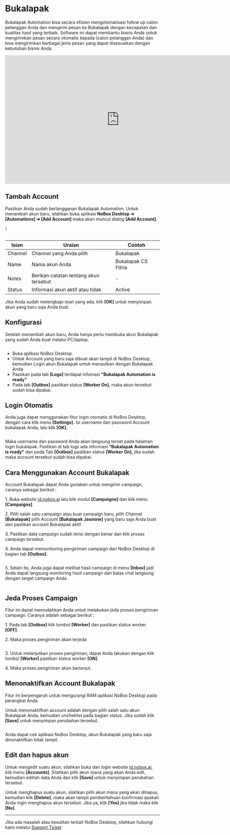 # <i class="fa-regular fa-store"></i> Bukalapak

Bukalapak Automation bisa secara efisien mengotomatisasi follow up calon pelanggan Anda dan mengirim pesan ke Bukalapak dengan kecepatan dan kualitas hasil yang terbaik. Software ini dapat membantu bisnis Anda untuk mengirimkan pesan secara otomatis kepada (calon pelanggan Anda) dan bisa mengirimkan berbagai jenis pesan yang dapat disesuaikan dengan kebutuhan bisnis Anda.

<iframe width="742" height="418" src="https://www.youtube.com/embed/p3Hj9Kipzsg/" title="01. Instalasi NoBox Desktop" frameborder="0" allow="accelerometer; autoplay; clipboard-write; encrypted-media; gyroscope; picture-in-picture; web-share" referrerpolicy="strict-origin-when-cross-origin" allowfullscreen></iframe>

## **Tambah Account**

Pastikan Anda sudah berlangganan Bukalapak Automation. Untuk menambah akun baru, silahkan buka aplikasi **NoBox Desktop ➔ \[Automations] ➔ \[Add Account]** maka akan muncul dialog **\[Add Account]**.

\

<figure><img src="../.gitbook/assets/Account Bukalapak.png" alt=""><figcaption></figcaption></figure>

| Isian   | Uraian                                | Contoh              |
| ------- | ------------------------------------- | ------------------- |
| Channel | Channel yang Anda pilih               | Bukalapak           |
| Name    | Nama akun Anda                        | Bukalapak CS Fitria |
| Notes   | Berikan catatan tentang akun tersebut | -                   |
| Status  | Informasi akun aktif atau tidak       | Active              |

Jika Anda sudah melengkapi isian yang ada, klik **\[OK]** untuk menyimpan akun yang baru saja Anda buat.

## **Konfigurasi**

Setelah menambah akun baru, Anda hanya perlu membuka akun Bukalapak yang sudah Anda buat melalui PC/laptop.&#x20;

<figure><img src="../.gitbook/assets/Login Bukalapak.png" alt=""><figcaption></figcaption></figure>

- Buka aplikasi NoBox Desktop.
- Untuk Account yang baru saja dibuat akan tampil di NoBox Desktop, kemudian Login akun Bukalapak untuk menautkan dengan Bukalapak Anda
- Pastikan pada tab **\[Logs]** terdapat infomasi **"Bukalapak Automation is ready"**
- Pada tab **\[Outbox]** pastikan status **\[Worker On]**, maka akun tersebut sudah bisa dipakai.

## **Login Otomatis**

Anda juga dapat menggunakan fitur login otomatis di NoBox Desktop, dengan cara klik menu **\[Settings].** Isi username dan password Account bukalapak Anda, lalu klik **\[OK].**

<figure><img src="../.gitbook/assets/Auto Login Bukalapak.png" alt=""><figcaption></figcaption></figure>

Maka username dan password Anda akan langsung terset pada halaman login bukalapak. Pastikan di tab logs ada informasi **“Bukalapak Automation is ready”** dan pada Tab **\[Outbox]** pastikan status **\[Worker On]**, jika sudah maka account tersebut sudah bisa dipakai.

## **Cara Menggunakan Account Bukalapak**

Account Bukalapak dapat Anda gunakan untuk mengirim campaign, caranya sebagai berikut :

1\. Buka website [id.nobox.ai](https://id.nobox.ai/) lalu klik modul **\[Campaigns]** dan klik menu **\[Campaigns]**.

2\. Pilih salah satu campaign atau buat campaign baru, pilih Channel **\[Bukalapak]** pilih Account **\[Bukalapak Jasmine]** yang baru saja Anda buat dan pastikan account Bukalapak aktif.

3\. Pastikan data campaign sudah terisi dengan benar dan klik proses campaign tersebut.

4\. Anda dapat memonitoring pengiriman campaign dari NoBox Desktop di bagian tab **\[Outbox]**.

<figure><img src="../.gitbook/assets/Outbox Bukalapak.png" alt=""><figcaption></figcaption></figure>

5\. Selain itu, Anda juga dapat melihat hasil campaign di menu **\[Inbox]** jadi Anda dapat langsung monitoring hasil campaign dan balas chat langsung dengan target campaign Anda.

<figure><img src="../.gitbook/assets/Inbox Bukalapak.png" alt=""><figcaption></figcaption></figure>

## **Jeda Proses Campaign**

Fitur ini dapat memudahkan Anda untuk melakukan jeda proses pengiriman campaign. Caranya adalah sebagai berikut :

1\. Pada tab **\[Outbox]** klik tombol **\[Worker]** dan pastikan status worker **\[OFF]**.

2\. Maka proses pengiriman akan terjeda

<figure><img src="../.gitbook/assets/Jeda Bukalapak.png" alt=""><figcaption></figcaption></figure>

3\. Untuk melanjutkan proses pengiriman, dapat Anda lakukan dengan klik tombol **\[Worker]** pastikan status worker **\[ON]**.

4\. Maka proses pengiriman akan berlanjut.

## **Menonaktifkan Account Bukalapak**

Fitur ini berpengaruh untuk mengurangi RAM aplikasi NoBox Desktop pada perangkat Anda.

Untuk menonaktifkan account adalah dengan pilih salah satu akun Bukalapak Anda, kemudian uncheklist pada bagian status. Jika sudah klik **\[Save]** untuk menyimpan perubahan tersebut.

<figure><img src="../.gitbook/assets/Nonaktif Bukalapak.png" alt=""><figcaption></figcaption></figure>

Anda dapat cek aplikasi NoBox Desktop, akun Bukalapak yang baru saja dinonaktifkan tidak tampil.

## **Edit dan hapus akun**

Untuk mengedit suatu akun, silahkan buka dan login website [id.nobox.ai](https://id.nobox.ai/), klik menu **\[Accounts]**. Silahkan pilih akun mana yang akan Anda edit, kemudian editlah data Anda dan klik **\[Save]** untuk menyimpan perubahan tersebut.

Untuk menghapus suatu akun, silahkan pilih akun mana yang akan dihapus, kemudian klik **\[Delete]**, maka akan tampil pemberitahuan konfirmasi apakah Anda ingin menghapus akun tersebut. Jika ya, klik **\[Yes]** jika tidak maka klik **\[No]**.

---

Jika ada masalah atau kesulitan terkait NoBox Desktop, silahkan hubungi kami melalui [Support Ticket](https://crm.nobox.ai/clients/tickets)
